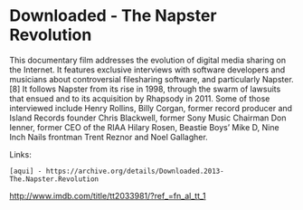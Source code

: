 # Downloaded - The Napster Revolution

This documentary film addresses the evolution of digital media sharing on the Internet.
It features exclusive interviews with software developers and musicians about controversial filesharing software,
and particularly Napster.[8] It follows Napster from its rise in 1998, through the swarm of lawsuits that ensued and
to its acquisition by Rhapsody in 2011. Some of those interviewed include Henry Rollins, Billy Corgan, former record
 producer and Island Records founder Chris Blackwell, former Sony Music Chairman Don Ienner, former CEO of the RIAA Hilary Rosen,
  Beastie Boys’ Mike D, Nine Inch Nails frontman Trent Reznor and Noel Gallagher.


Links:
```
[aqui] - https://archive.org/details/Downloaded.2013-The.Napster.Revolution
```
[aqui]: https://archive.org/details/Downloaded.2013-The.Napster.Revolution

http://www.imdb.com/title/tt2033981/?ref_=fn_al_tt_1
